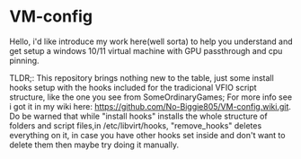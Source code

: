 # VM-config

Hello, i'd like introduce my work here(well sorta) to help you understand and get setup a windows 10/11 virtual machine with GPU passthrough and cpu pinning.

TLDR;:
    This repository brings nothing new to the table, just some install hooks setup with the hooks included for the tradicional VFIO script structure, like the one you see from SomeOrdinaryGames;
    For more info see i got it in my wiki here: https://github.com/No-Biggie805/VM-config.wiki.git.
    Do be warned that while "install hooks" installs the whole structure of folders and script files,in /etc/libvirt/hooks, "remove_hooks" deletes everything on it, in case you have other hooks set inside and don't want to delete them then maybe try doing it manually. 

